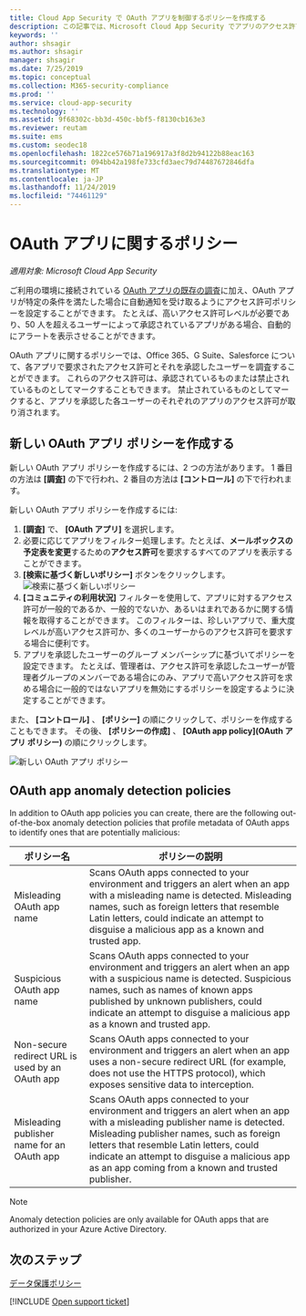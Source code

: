 ```yaml
---
title: Cloud App Security で OAuth アプリを制御するポリシーを作成する
description: この記事では、Microsoft Cloud App Security でアプリのアクセス許可ポリシーを作成し、操作するための手順について説明します。
keywords: ''
author: shsagir
ms.author: shsagir
manager: shsagir
ms.date: 7/25/2019
ms.topic: conceptual
ms.collection: M365-security-compliance
ms.prod: ''
ms.service: cloud-app-security
ms.technology: ''
ms.assetid: 9f68302c-bb3d-450c-bbf5-f8130cb163e3
ms.reviewer: reutam
ms.suite: ems
ms.custom: seodec18
ms.openlocfilehash: 1822ce576b71a196917a3f8d2b94122b88eac163
ms.sourcegitcommit: 094bb42a198fe733cfd3aec79d74487672846dfa
ms.translationtype: MT
ms.contentlocale: ja-JP
ms.lasthandoff: 11/24/2019
ms.locfileid: "74461129"
---
```

# <a name="oauth-app-policies"></a>OAuth アプリに関するポリシー

*適用対象: Microsoft Cloud App Security*

ご利用の環境に接続されている [OAuth アプリの既存の調査](manage-app-permissions.md)に加え、OAuth アプリが特定の条件を満たした場合に自動通知を受け取るようにアクセス許可ポリシーを設定することができます。 たとえば、高いアクセス許可レベルが必要であり、50 人を超えるユーザーによって承認されているアプリがある場合、自動的にアラートを表示させることができます。 

OAuth アプリに関するポリシーでは、Office 365、G Suite、Salesforce について、各アプリで要求されたアクセス許可とそれを承認したユーザーを調査することができます。 これらのアクセス許可は、承認されているものまたは禁止されているものとしてマークすることもできます。 禁止されているものとしてマークすると、アプリを承認した各ユーザーのそれぞれのアプリのアクセス許可が取り消されます。 

## <a name="create-a-new-oauth-app-policy"></a>新しい OAuth アプリ ポリシーを作成する

新しい OAuth アプリ ポリシーを作成するには、2 つの方法があります。 1 番目の方法は **[調査]** の下で行われ、2 番目の方法は **[コントロール]** の下で行われます。 

新しい OAuth アプリ ポリシーを作成するには:

1. **[調査]** で、 **[OAuth アプリ]** を選択します。
2. 必要に応じてアプリをフィルター処理します。たとえば、**メールボックスの予定表を変更**するための**アクセス許可**を要求するすべてのアプリを表示することができます。
3. **[検索に基づく新しいポリシー]** ボタンをクリックします。 
    ![検索に基づく新しいポリシー](./media/app-permissions-filter.png)
4. **[コミュニティの利用状況]** フィルターを使用して、アプリに対するアクセス許可が一般的であるか、一般的でないか、あるいはまれであるかに関する情報を取得することができます。 このフィルターは、珍しいアプリで、重大度レベルが高いアクセス許可か、多くのユーザーからのアクセス許可を要求する場合に便利です。 
5. アプリを承認したユーザーのグループ メンバーシップに基づいてポリシーを設定できます。 たとえば、管理者は、アクセス許可を承認したユーザーが管理者グループのメンバーである場合にのみ、アプリで高いアクセス許可を求める場合に一般的ではないアプリを無効にするポリシーを設定するように決定することができます。

また、 **[コントロール]** 、 **[ポリシー]** の順にクリックして、ポリシーを作成することもできます。 その後、 **[ポリシーの作成]** 、 **[OAuth app policy]\(OAuth アプリ ポリシー\)** の順にクリックします。

   ![新しい OAuth アプリ ポリシー](./media/app-permissions-policy.png)

## <a name="oauth-app-anomaly-detection-policies"></a>OAuth app anomaly detection policies

In addition to OAuth app policies you can create, there are the following out-of-the-box anomaly detection policies that profile metadata of OAuth apps to identify ones that are potentially malicious:

| ポリシー名 | ポリシーの説明 |
| --- | --- |
| Misleading OAuth app name | Scans OAuth apps connected to your environment and triggers an alert when an app with a misleading name is detected. Misleading names, such as foreign letters that resemble Latin letters, could indicate an attempt to disguise a malicious app as a known and trusted app. |
| Suspicious OAuth app name | Scans OAuth apps connected to your environment and triggers an alert when an app with a suspicious name is detected. Suspicious names, such as names of known apps published by unknown publishers, could indicate an attempt to disguise a malicious app as a known and trusted app. |
| Non-secure redirect URL is used by an OAuth app | Scans OAuth apps connected to your environment and triggers an alert when an app uses a non-secure redirect URL (for example, does not use the HTTPS protocol), which exposes sensitive data to interception. |
| Misleading publisher name for an OAuth app | Scans OAuth apps connected to your environment and triggers an alert when an app with a misleading publisher name is detected. Misleading publisher names, such as foreign letters that resemble Latin letters, could indicate an attempt to disguise a malicious app as an app coming from a known and trusted publisher. |

> [!NOTE]
> Anomaly detection policies are only available for OAuth apps that are authorized in your Azure Active Directory.

  ## <a name="next-steps"></a>次のステップ 
  [データ保護ポリシー](data-protection-policies.md)

[!INCLUDE [Open support ticket](includes/support.md)]